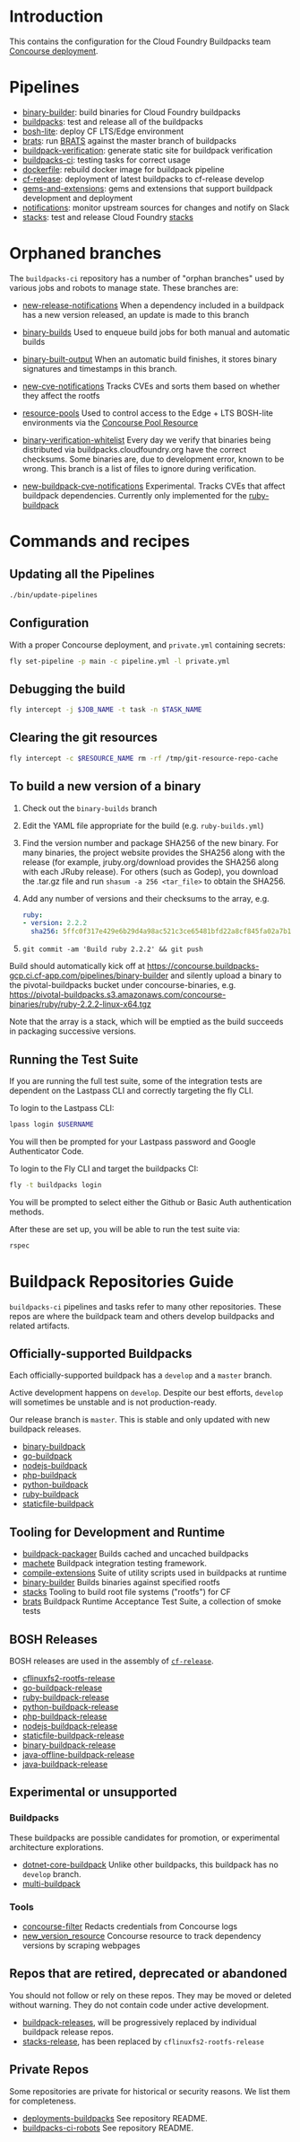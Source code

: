 # Introduction

This contains the configuration for the Cloud Foundry Buildpacks team [Concourse deployment](https://concourse.buildpacks-gcp.ci.cf-app.com/).

# Pipelines

* [binary-builder](pipelines/binary-builder.yml): build binaries for Cloud Foundry buildpacks
* [buildpacks](pipelines/templates/buildpack.yml): test and release all of the buildpacks
* [bosh-lite](pipelines/templates/bosh-lite.yml): deploy CF LTS/Edge environment
* [brats](pipelines/brats.yml): run [BRATS](https://github.com/cloudfoundry/brats) against the master branch of buildpacks
* [buildpack-verification](pipelines/buildpack-verification.yml): generate static site for buildpack verification
* [buildpacks-ci](pipelines/buildpacks-ci.yml): testing tasks for correct usage
* [dockerfile](pipelines/dockerfile.yml): rebuild docker image for buildpack
	pipeline
* [cf-release](pipelines/cf-release.yml): deployment of latest buildpacks to
	cf-release develop
* [gems-and-extensions](pipelines/gems-and-extensions.yml): gems and extensions that support buildpack development and deployment
* [notifications](pipelines/notifications.yml): monitor upstream sources for
	changes and notify on Slack
* [stacks](pipelines/stacks.yml): test and release Cloud Foundry [stacks](https://github.com/cloudfoundry/stacks)

# Orphaned branches

The `buildpacks-ci` repository has a number of "orphan branches" used by various jobs and robots to manage state. These branches are:

* [new-release-notifications](https://github.com/cloudfoundry/buildpacks-ci/commits/new-release-notifications) When a dependency included in a buildpack has a new version released, an update is made to this branch

* [binary-builds](https://github.com/cloudfoundry/buildpacks-ci/commits/binary-builds) Used to enqueue build jobs for both manual and automatic builds

* [binary-built-output](https://github.com/cloudfoundry/buildpacks-ci/commits/binary-built-output) When an automatic build finishes, it stores binary signatures and timestamps in this branch.


* [new-cve-notifications](https://github.com/cloudfoundry/buildpacks-ci/commits/new-cve-notifications) Tracks CVEs and sorts them based on whether they affect the rootfs


* [resource-pools](https://github.com/cloudfoundry/buildpacks-ci/commits/resource-pools) Used to control access to the Edge + LTS BOSH-lite environments via the [Concourse Pool Resource](https://github.com/concourse/pool-resource)

* [binary-verification-whitelist](https://github.com/cloudfoundry/buildpacks-ci/commits/binary-verification-whitelist) Every day we verify that binaries being distributed via buildpacks.cloudfoundry.org have the correct checksums. Some binaries are, due to development error, known to be wrong. This branch is a list of files to ignore during verification.

* [new-buildpack-cve-notifications](https://github.com/cloudfoundry/buildpacks-ci/tree/new-cve-notifications) Experimental. Tracks CVEs that affect buildpack dependencies. Currently only implemented for the [ruby-buildpack](https://github.com/cloudfoundry/ruby-buildpack)

# Commands and recipes

## Updating all the Pipelines

```sh
./bin/update-pipelines
```

## Configuration

With a proper Concourse deployment, and `private.yml` containing secrets:

```sh
fly set-pipeline -p main -c pipeline.yml -l private.yml
```

## Debugging the build

```sh
fly intercept -j $JOB_NAME -t task -n $TASK_NAME
```

## Clearing the git resources

```sh
fly intercept -c $RESOURCE_NAME rm -rf /tmp/git-resource-repo-cache
```

## To build a new version of a binary

1. Check out the `binary-builds` branch
2. Edit the YAML file appropriate for the build (e.g. `ruby-builds.yml`)
3. Find the version number and package SHA256 of the new binary. For many binaries, the project website provides the SHA256 along with the release (for example, jruby.org/download provides the SHA256 along with each JRuby release). For others (such as Godep), you download the .tar.gz file and run `shasum -a 256 <tar_file>` to obtain the SHA256.
4. Add any number of versions and their checksums to the array, e.g.

	```yaml
	ruby:
	- version: 2.2.2
	  sha256: 5ffc0f317e429e6b29d4a98ac521c3ce65481bfd22a8cf845fa02a7b113d9b44
	```

5. `git commit -am 'Build ruby 2.2.2' && git push`

Build should automatically kick off at
https://concourse.buildpacks-gcp.ci.cf-app.com/pipelines/binary-builder and silently
upload a binary to the pivotal-buildpacks bucket under
concourse-binaries,
e.g. https://pivotal-buildpacks.s3.amazonaws.com/concourse-binaries/ruby/ruby-2.2.2-linux-x64.tgz

Note that the array is a stack, which will be emptied as the build
succeeds in packaging successive versions.


## Running the Test Suite

If you are running the full test suite, some of the integration tests are dependent on the Lastpass CLI and correctly targeting the fly CLI.

To login to the Lastpass CLI:

```sh
lpass login $USERNAME
```

You will then be prompted for your Lastpass password and Google Authenticator Code.

To login to the Fly CLI and target the buildpacks CI:

```sh
fly -t buildpacks login
```

You will be prompted to select either the Github or Basic Auth authentication methods.

After these are set up, you will be able to run the test suite via:

```sh
rspec
```

# Buildpack Repositories Guide

`buildpacks-ci` pipelines and tasks refer to many other repositories. These repos are where the buildpack team and others develop buildpacks and related artifacts.

## Officially-supported Buildpacks

Each officially-supported buildpack has a `develop` and a `master` branch.

Active development happens on `develop`. Despite our best efforts, `develop` will sometimes be unstable and is not production-ready.

Our release branch is `master`. This is stable and only updated with new buildpack releases.


* [binary-buildpack](https://github.com/cloudfoundry/binary-buildpack)
* [go-buildpack](https://github.com/cloudfoundry/go-buildpack)
* [nodejs-buildpack](https://github.com/cloudfoundry/nodejs-buildpack)
* [php-buildpack](https://github.com/cloudfoundry/php-buildpack)
* [python-buildpack](https://github.com/cloudfoundry/python-buildpack)
* [ruby-buildpack](https://github.com/cloudfoundry/ruby-buildpack)
* [staticfile-buildpack](https://github.com/cloudfoundry/static-buildpack)

## Tooling for Development and Runtime

* [buildpack-packager](https://github.com/cloudfoundry/buildpack-packager)   Builds cached and uncached buildpacks
* [machete](https://github.com/cloudfoundry/machete)           Buildpack integration testing framework.
* [compile-extensions](https://github.com/cloudfoundry/compile-extensions) Suite of utility scripts used in buildpacks at runtime
* [binary-builder](https://github.com/cloudfoundry/binary-builder)           Builds binaries against specified rootfs
* [stacks](https://github.com/cloudfoundry/stacks) Tooling to build root file systems ("rootfs") for CF
* [brats](https://github.com/cloudfoundry/brats) Buildpack Runtime Acceptance Test Suite, a collection of smoke tests

## BOSH Releases

BOSH releases are used in the assembly of [`cf-release`](https://github.com/cloudfoundry/cf-release).


* [cflinuxfs2-rootfs-release](https://github.com/cloudfoundry/cflinuxfs2-rootfs-release)
* [go-buildpack-release](https://github.com/cloudfoundry/go-buildpack-release)
* [ruby-buildpack-release](https://github.com/cloudfoundry/ruby-buildpack-release)
* [python-buildpack-release](https://github.com/cloudfoundry/python-buildpack-release)
* [php-buildpack-release](https://github.com/cloudfoundry/php-buildpack-release)
* [nodejs-buildpack-release](https://github.com/cloudfoundry/nodejs-buildpack-release)
* [staticfile-buildpack-release](https://github.com/cloudfoundry/staticfile-buildpack-release)
* [binary-buildpack-release](https://github.com/cloudfoundry/binary-buildpack-release)
* [java-offline-buildpack-release](https://github.com/cloudfoundry/java-offline-buildpack-release)
* [java-buildpack-release](https://github.com/cloudfoundry/java-buildpack-release)

## Experimental or unsupported

### Buildpacks

These buildpacks are possible candidates for promotion, or experimental architecture explorations.

* [dotnet-core-buildpack](https://github.com/cloudfoundry-community/dotnet-core-buildpack) Unlike other buildpacks, this buildpack has no `develop` branch.
* [multi-buildpack](https://github.com/cloudfoundry-incubator/multi-buildpack)

### Tools

* [concourse-filter](https://github.com/pivotal-cf-experimental/concourse-filter) Redacts credentials from Concourse logs
* [new_version_resource](https://github.com/pivotal-cf-experimental/new_version_resource) Concourse resource to track dependency versions by scraping webpages

## Repos that are retired, deprecated or abandoned

You should not follow or rely on these repos. They may be moved or deleted without warning. They do not contain code under active development.

* [buildpack-releases](https://github.com/cloudfoundry-attic/buildpack-releases), will be progressively replaced by individual buildpack release repos.
* [stacks-release](https://github.com/pivotal-cf-experimental/stacks-release), has been replaced by `cflinuxfs2-rootfs-release`

## Private Repos

Some repositories are private for historical or security reasons. We list them for completeness.

* [deployments-buildpacks](https://github.com/pivotal-cf/deployments-buildpacks) See repository README.
* [buildpacks-ci-robots](https://github.com/pivotal-cf/buildpacks-ci-robots) See repository README.
